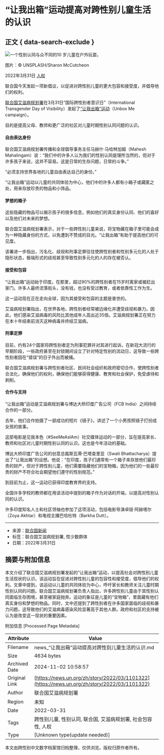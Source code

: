 # “让我出箱”运动提高对跨性别儿童生活的认识

## 正文 { data-search-exclude }


![一个性别认同与众不同的10 岁儿童在户外玩耍。](https://global.unitednations.entermediadb.net/assets/mediadb/services/module/asset/downloads/preset/Libraries/Production+Library/31-03-2022-UNSPLASH_Gender.jpg/image1170x530cropped.jpg)

图片：© UNSPLASH/Sharon McCutcheon

2022年3月31日 [人权](/zh/news/topic/human-rights)

联合国今天发起一项新倡议，以促进对跨性别儿童的更大包容和接受度，并倡导他们的权利。

[联合国艾滋病规划署](http://www.unaids.org/en "(opens in a new window)")在3月31日“国际跨性别者意识日”（International Transgender Day of Visibility）发起了[“让我出箱”运动](https://www.unaids.org/en/resources/presscentre/pressreleaseandstatementarchive/2022/march/20220330_unbox-me "(opens in a new window)")（Unbox Me campaign）。

目的是提高父母、教师和更广泛的社区对儿童时期性别认同问题的认识。

#### 自由表达身份

联合国艾滋病规划署传播和全球倡导事务主任马赫什·马哈林加姆（Mahesh Mahalingam）说：“我们中的许多人认为我们的性别认同是理所当然的，但对于许多孩子来说，这并不容易。这是日常的生存问题，日常的斗争。”

“必须支持世界各地的儿童自由表达自己的身份。”

“让我出箱”运动以儿童的共同体验为中心，他们中的许多人都有小箱子或藏匿之处，用来存放珍贵的物品和小饰品。

#### 梦想的箱子

这些隐藏的物品可以揭示孩子的很多信息，例如他们的真实身份认同、他们的喜好以及他们对未来的梦想。

联合国艾滋病规划署表示，对于一些跨性别儿童来说，将宝物藏在箱子里可能会成为一种隐藏身份的方式，以免遭到不赞成的目光。“让我出箱”有助于提高他们的可见度。

该署进一步指出，污名化、歧视和刑事定罪往往使跨性别者和性别多元化的人处于隐形状态，极端形式的歧视甚至导致性别多元化的人的存在被否认。

#### 接受和包容

“让我出箱”运动始于印度。在那里，超过90%的跨性别者在15岁时离家或被赶出家门。许多人最终流落街头，没有钱，也没有受过教育，或者依靠性工作为生。

这一运动现在正在走向全球，因为其接受和包容的主题是普世的。

艾滋病规划署指出，在世界各地，跨性别者经常被边缘化并遭受歧视和暴力。因此，他们感染艾滋病毒的风险比其他成年人高出近35倍。艾滋病规划署正在努力在本十年结束前消灭这种病毒并终结艾滋病。

#### 刑事定罪

目前，约有24个国家将跨性别者定为刑事犯罪并对其进行起诉。在新冠大流行的早期阶段，一些政府甚至在封锁期间设立了针对特定性别的流动日，这导致一些跨性别者因在“错误”的日子外出而被捕。

联合国艾滋病规划署与跨性别者社区、民间社会组织和政府密切合作，使跨性别者合法化，确保他们的权利，确保他们能够获得健康、教育和社会保护，免受虐待和剥削。

#### 合作与支持

“让我出箱”运动是艾滋病规划署与博达大桥印度广告公司（FCB India）之间持续合作的一部分。

去年，他们合作拍摄了一部成功的短片《镜子》，讲述了一个小男孩照镜子打扮成女孩的故事。

这部电影是见我本色（#SeeMeAsIAm）社交媒体运动的一部分，旨在提高家长、教师和社区对儿童时期性别认同的认识。这也是今年活动的基础。

博达大桥印度广告公司的创意总裁斯瓦蒂·巴塔查里亚（Swati Bhattacharya）提出了“让我出箱”的设想。他说：“在印度，孩子们通常有一个箱子来存放他们最珍贵的财产，但对于跨性别儿童，他们需要隐藏他们的宝物箱，因为他们的一些最珍贵的财产不符合社会期望他们遵守的性别规范。”

到目前为止，这一运动已获得印度教育界的支持。

全国许多学校的教师都在用该活动中提到的箱子作为对话的开端，以提高对性别认同的认识。

许多印度知名人士和社区领袖也参加了这项活动，包括电影导演卓娅·阿赫塔尔（Zoya Akhtar）和电视主播巴哈杜特（Barkha Dutt）。

---

- 来源：[联合国新闻](https://news.un.org/zh/story/2022/03/1101322)
- 标签：联合国艾滋病规划署, 性少数群体
- 日期：2022年3月31日

## 摘要与附加信息

<!-- tcd_abstract -->
本文介绍了联合国艾滋病规划署发起的“让我出箱”运动，以提高社会对跨性别儿童生活现状的认识。该运动旨在促进对跨性别儿童的包容性和接受度，倡导他们的权利。文章中提到，该运动以儿童的共同体验为中心，呼吁家长和教师关注儿童时期性别认同的问题。联合国艾滋病规划署负责人指出，许多跨性别儿童由于其性别认同面临生存困境，甚至被家庭抛弃。运动的象征是儿童的“宝物箱”，里面藏有他们真实身份和梦想的物品。同时，文中还提到了跨性别者在许多国家面临的歧视和暴力问题，这导致他们的艾滋病毒感染风险显著高于其他人群。政府和社区的支持被认为是改变这一现状的重要因素。
<!-- tcd_abstract_end -->

附加信息 [Processed Page Metadata]

| Attribute       | Value                                  |
|-----------------|----------------------------------------|
| Filename        | news_“让我出箱”运动提高对跨性别儿童生活的认识.md                             |
| Size            | 4634 bytes                           |
| Archived Date   | 2024-11-02 10:58:57                             |
| Original Link   | [https://news.un.org/zh/story/2022/03/1101322](https://news.un.org/zh/story/2022/03/1101322)                       |
| Author          | 联合国艾滋病规划署                               |
| Region          | 未知                               |
| Date            | 2022-03-31                                 |
| Tags            | 跨性别儿童, 性别认同, 联合国, 艾滋病规划署, 社会包容性, 人权                                 |
| Type            | [Unknown type(update needed)]                                 |
<!-- tcd_table_end -->

本文由跨性别中文数字档案馆归档整理，仅供浏览。版权归原作者所有。
